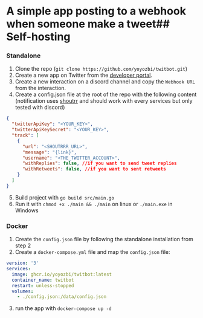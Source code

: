 # A simple app posting to a webhook when someone make a tweet## Self-hosting

### Standalone

1. Clone the repo (`git clone https://github.com/yoyozbi/twitbot.git`)
2. Create a new app on Twitter from the [developer portal](https://developer.twitter.com/en/apps).
3. Create a new interaction on a discord channel and copy the `Webhook URL` from the interaction. 
4. Create a config.json file at the root of the repo with the following content (notification uses [shoutrr](https://containrrr.dev/shoutrrr/v0.5/services/overview/) and should work with every services but only tested with discord)

```json
{
  "twitterApiKey": "<YOUR_KEY>",
  "twitterApiKeySecret": "<YOUR_KEY>",
  "track": [
    {
      "url": "<SHOUTRRR_URL>",
      "message": "{link}",
      "username": "<THE_TWITTER_ACCOUNT>",
      "withReplies": false, //if you want to send tweet replies
      "withRetweets": false, //if you want to sent retweets
    }
  ]
}
```
5. Build project with `go build src/main.go`
6. Run it with `chmod +x ./main && ./main` on linux or `./main.exe` in Windows

### Docker

1. Create the `config.json` file by following the standalone installation from step 2
2. Create a `docker-compose.yml` file and map the `config.json` file:

```yaml
version: '3'
services:
  image: ghcr.io/yoyozbi/twitbot:latest
  container_name: twitbot
  restart: unless-stopped
  volumes:
    - ./config.json:/data/config.json
```
3. run the app with `docker-compose up -d`